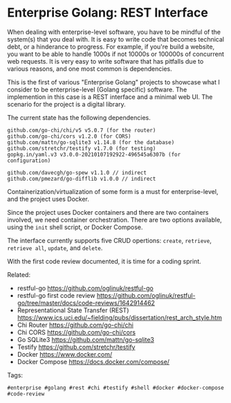 # Enterprise Golang: REST Interface

When dealing with enterprise-level software, you have to be mindful of
the system(s) that you deal with. It is easy to write code that becomes
technical debt, or a hinderance to progress. For example, if you're build
a website, you want to be able to handle 1000s if not 10000s or 100000s
of concurrent web requests. It is very easy to write software that has
pitfalls due to various reasons, and one most common is dependencies.

This is the first of various "Enterprise Golang" projects to showcase
what I consider to be enterprise-level (Golang specific) software. The
implemention in this case is a REST interface and a minimal web UI. The
scenario for the project is a digital library.

The current state has the following dependencies.

```
github.com/go-chi/chi/v5 v5.0.7 (for the router)
github.com/go-chi/cors v1.2.0 (for CORS)
github.com/mattn/go-sqlite3 v1.14.8 (for the database)
github.com/stretchr/testify v1.7.0 (for testing)
gopkg.in/yaml.v3 v3.0.0-20210107192922-496545a6307b (for configuration)

github.com/davecgh/go-spew v1.1.0 // indirect
github.com/pmezard/go-difflib v1.0.0 // indirect
```

Containerization/virtualization of some form is a must for
enterprise-level, and the project uses Docker.

Since the project uses Docker containers and there are two containers
involved, we need container orchestration. There are two options
available, using the `init` shell script, or Docker Compose.

The interface currently supports five CRUD opertions: `create`,
`retrieve`, `retrieve all`, `update`, and `delete`.

With the first code review documented, it is time for a coding sprint.

Related:

* restful-go
	<https://github.com/oglinuk/restful-go>
* restful-go first code review
	<https://github.com/oglinuk/restful-go/tree/master/docs/code-reviews/1642914462>
* Representational State Transfer (REST)
	<https://www.ics.uci.edu/~fielding/pubs/dissertation/rest_arch_style.htm>
* Chi Router
	<https://github.com/go-chi/chi>
* Chi CORS
	<https://github.com/go-chi/cors>
* Go SQLite3
	<https://github.com/mattn/go-sqlite3>
* Testify
	<https://github.com/stretchr/testify>
* Docker
	<https://www.docker.com/>
* Docker Compose
	<https://docs.docker.com/compose/>

Tags:

	#enterprise #golang #rest #chi #testify #shell #docker #docker-compose #code-review
